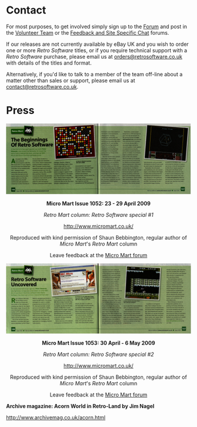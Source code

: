 # Contact



For most purposes, to get involved simply sign up to the [Forum](http://www.retrosoftware.co.uk/forum/) and post in the [Volunteer Team](http://www.retrosoftware.co.uk/forum/viewforum.php?f=23) or the [Feedback and Site Specific Chat](http://www.retrosoftware.co.uk/forum/viewforum.php?f=3) forums.



If our releases are not currently available by eBay UK and you wish to order one or more *Retro Software* titles, or if you require technical support with a *Retro Software* purchase, please email us at <orders@retrosoftware.co.uk> with details of the titles and format.



Alternatively, if you'd like to talk to a member of the team off-line about a matter other than sales or support, please email us at <contact@retrosoftware.co.uk>.



# Press



![](./images/Micromartrs1052.png)



<center>

**Micro Mart Issue 1052: 23 - 29 April 2009**

*Retro Mart column: Retro Software special \#1*

<http://www.micromart.co.uk/>

Reproduced with kind permission of Shaun Bebbington, regular author of *Micro Mart*'s *Retro Mart* column

Leave feedback at the [Micro Mart forum](http://forum.micromart.co.uk/)



</center>

![](./images/Micromartrs1053.png)



<center>

**Micro Mart Issue 1053: 30 April - 6 May 2009**

*Retro Mart column: Retro Software special \#2*

<http://www.micromart.co.uk/>

Reproduced with kind permission of Shaun Bebbington, regular author of *Micro Mart*'s *Retro Mart* column

Leave feedback at the [Micro Mart forum](http://forum.micromart.co.uk/)



</center>

**Archive magazine: Acorn World in Retro-Land by Jim Nagel**

<http://www.archivemag.co.uk/acorn.html>

